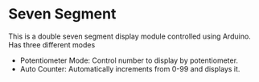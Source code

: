 # Seven Segment 

This is a double seven segment display module controlled using Arduino.  
Has three different modes

- Potentiometer Mode: Control number to display by potentiometer.  
- Auto Counter: Automatically increments from 0-99 and displays it. 
